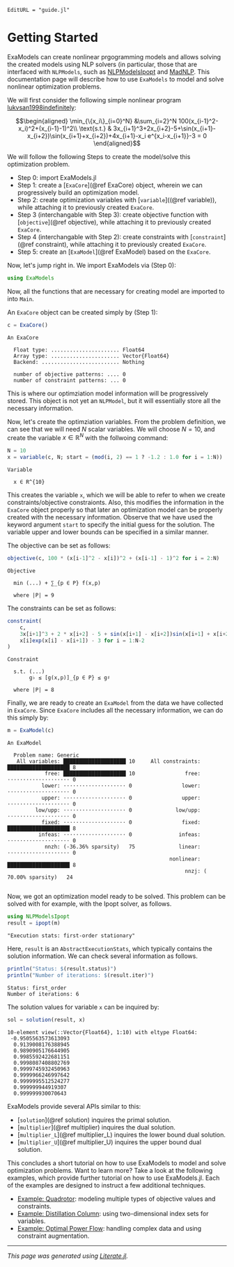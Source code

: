 ```@meta
EditURL = "guide.jl"
```

# Getting Started
ExaModels can create nonlinear prgogramming models and allows solving the created models using NLP solvers (in particular, those that are interfaced with `NLPModels`, such as [NLPModelsIpopt](https://github.com/JuliaSmoothOptimizers/NLPModelsIpopt.jl) and [MadNLP](https://github.com/MadNLP/MadNLP.jl). This documentation page will describe how to use `ExaModels` to model and solve nonlinear optimization problems.

We will first consider the following simple nonlinear program [lukvsan1998indefinitely](@cite):
```math
\begin{aligned}
\min_{\{x_i\}_{i=0}^N} &\sum_{i=2}^N  100(x_{i-1}^2-x_i)^2+(x_{i-1}-1)^2\\
\text{s.t.} &  3x_{i+1}^3+2x_{i+2}-5+\sin(x_{i+1}-x_{i+2})\sin(x_{i+1}+x_{i+2})+4x_{i+1}-x_i e^{x_i-x_{i+1}}-3 = 0
\end{aligned}
```
We will follow the following Steps to create the model/solve this optimization problem.
- Step 0: import ExaModels.jl
- Step 1: create a [`ExaCore`](@ref ExaCore) object, wherein we can progressively build an optimization model.
- Step 2: create optimization variables with [`variable`]((@ref variable)), while attaching it to previously created `ExaCore`.
- Step 3 (interchangable with Step 3): create objective function with [`objective`](@ref objective), while attaching it to previously created `ExaCore`.
- Step 4 (interchangable with Step 2): create constraints with [`constraint`](@ref constraint), while attaching it to previously created `ExaCore`.
- Step 5: create an [`ExaModel`](@ref ExaModel) based on the `ExaCore`.

Now, let's jump right in. We import ExaModels via (Step 0):

````julia
using ExaModels
````

Now, all the functions that are necessary for creating model are imported to into `Main`.

An `ExaCore` object can be created simply by (Step 1):

````julia
c = ExaCore()
````

````
An ExaCore

  Float type: ...................... Float64
  Array type: ...................... Vector{Float64}
  Backend: ......................... Nothing

  number of objective patterns: .... 0
  number of constraint patterns: ... 0

````

This is where our optimziation model information will be progressively stored. This object is not yet an `NLPModel`, but it will essentially store all the necessary information.

Now, let's create the optimziation variables. From the problem definition, we can see that we will need $N$ scalar variables. We will choose $N=10$, and create the variable $x\in\mathbb{R}^{N}$ with the follwoing command:

````julia
N = 10
x = variable(c, N; start = (mod(i, 2) == 1 ? -1.2 : 1.0 for i = 1:N))
````

````
Variable

  x ∈ R^{10}
````

This creates the variable `x`, which we will be able to refer to when we create constraints/objective constraionts. Also, this modifies the information in the `ExaCore` object properly so that later an optimization model can be properly created with the necessary information. Observe that we have used the keyword argument `start` to specify the initial guess for the solution. The variable upper and lower bounds can be specified in a similar manner.

The objective can be set as follows:

````julia
objective(c, 100 * (x[i-1]^2 - x[i])^2 + (x[i-1] - 1)^2 for i = 2:N)
````

````
Objective

  min (...) + ∑_{p ∈ P} f(x,p)

  where |P| = 9
````

The constraints can be set as follows:

````julia
constraint(
    c,
    3x[i+1]^3 + 2 * x[i+2] - 5 + sin(x[i+1] - x[i+2])sin(x[i+1] + x[i+2]) + 4x[i+1] -
    x[i]exp(x[i] - x[i+1]) - 3 for i = 1:N-2
)
````

````
Constraint

  s.t. (...)
       g♭ ≤ [g(x,p)]_{p ∈ P} ≤ g♯

  where |P| = 8
````

Finally, we are ready to create an `ExaModel` from the data we have collected in `ExaCore`. Since `ExaCore` includes all the necessary information, we can do this simply by:

````julia
m = ExaModel(c)
````

````
An ExaModel

  Problem name: Generic
   All variables: ████████████████████ 10     All constraints: ████████████████████ 8     
            free: ████████████████████ 10                free: ⋅⋅⋅⋅⋅⋅⋅⋅⋅⋅⋅⋅⋅⋅⋅⋅⋅⋅⋅⋅ 0     
           lower: ⋅⋅⋅⋅⋅⋅⋅⋅⋅⋅⋅⋅⋅⋅⋅⋅⋅⋅⋅⋅ 0                lower: ⋅⋅⋅⋅⋅⋅⋅⋅⋅⋅⋅⋅⋅⋅⋅⋅⋅⋅⋅⋅ 0     
           upper: ⋅⋅⋅⋅⋅⋅⋅⋅⋅⋅⋅⋅⋅⋅⋅⋅⋅⋅⋅⋅ 0                upper: ⋅⋅⋅⋅⋅⋅⋅⋅⋅⋅⋅⋅⋅⋅⋅⋅⋅⋅⋅⋅ 0     
         low/upp: ⋅⋅⋅⋅⋅⋅⋅⋅⋅⋅⋅⋅⋅⋅⋅⋅⋅⋅⋅⋅ 0              low/upp: ⋅⋅⋅⋅⋅⋅⋅⋅⋅⋅⋅⋅⋅⋅⋅⋅⋅⋅⋅⋅ 0     
           fixed: ⋅⋅⋅⋅⋅⋅⋅⋅⋅⋅⋅⋅⋅⋅⋅⋅⋅⋅⋅⋅ 0                fixed: ████████████████████ 8     
          infeas: ⋅⋅⋅⋅⋅⋅⋅⋅⋅⋅⋅⋅⋅⋅⋅⋅⋅⋅⋅⋅ 0               infeas: ⋅⋅⋅⋅⋅⋅⋅⋅⋅⋅⋅⋅⋅⋅⋅⋅⋅⋅⋅⋅ 0     
            nnzh: (-36.36% sparsity)   75              linear: ⋅⋅⋅⋅⋅⋅⋅⋅⋅⋅⋅⋅⋅⋅⋅⋅⋅⋅⋅⋅ 0     
                                                    nonlinear: ████████████████████ 8     
                                                         nnzj: ( 70.00% sparsity)   24    


````

Now, we got an optimization model ready to be solved. This problem can be solved with for example, with the Ipopt solver, as follows.

````julia
using NLPModelsIpopt
result = ipopt(m)
````

````
"Execution stats: first-order stationary"
````

Here, `result` is an `AbstractExecutionStats`, which typically contains the solution information. We can check several information as follows.

````julia
println("Status: $(result.status)")
println("Number of iterations: $(result.iter)")
````

````
Status: first_order
Number of iterations: 6

````

The solution values for variable `x` can be inquired by:

````julia
sol = solution(result, x)
````

````
10-element view(::Vector{Float64}, 1:10) with eltype Float64:
 -0.9505563573613093
  0.9139008176388945
  0.9890905176644905
  0.9985592422681151
  0.9998087408802769
  0.9999745932450963
  0.9999966246997642
  0.9999995512524277
  0.999999944919307
  0.999999930070643
````

ExaModels provide several APIs similar to this:
- [`solution`](@ref solution) inquires the primal solution.
- [`multiplier`](@ref multiplier) inquires the dual solution.
- [`multiplier_L`](@ref multiplier_L) inquires the lower bound dual solution.
- [`multiplier_U`](@ref multiplier_U) inquires the upper bound dual solution.

This concludes a short tutorial on how to use ExaModels to model and solve optimization problems. Want to learn more? Take a look at the following examples, which provide further tutorial on how to use ExaModels.jl. Each of the examples are designed to instruct a few additional techniques.
- [Example: Quadrotor](): modeling multiple types of objective values and constraints.
- [Example: Distillation Column](): using two-dimensional index sets for variables.
- [Example: Optimal Power Flow](): handling complex data and using constraint augmentation.

---

*This page was generated using [Literate.jl](https://github.com/fredrikekre/Literate.jl).*

